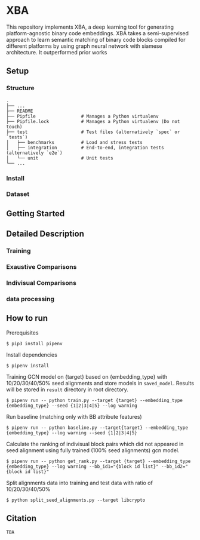 # XBA
This repository implements XBA, a deep learning tool for generating platform-agnostic binary code embeddings. XBA takes a semi-supervised approach to learn semantic matching of binary code blocks compiled for different platforms by using graph neural network with siamese architecture. It outperformed prior works

## Setup

### Structure

    .
    ├── ...
    ├── README
    ├── Pipfile                 # Manages a Python virtualenv
    ├── Pipfile.lock            # Manages a Python virtualenv (Do not touch)
    ├── test                    # Test files (alternatively `spec` or `tests`)
    │   ├── benchmarks          # Load and stress tests
    │   ├── integration         # End-to-end, integration tests (alternatively `e2e`)
    │   └── unit                # Unit tests
    └── ...

### Install

### Dataset




## Getting Started

## Detailed Description

### Training

### Exaustive Comparisons

### Indivisual Comparisons



### data processing

## How to run
Prerequisites
```shellsciprt
$ pip3 install pipenv
```

Install dependencies
```shellscript
$ pipenv install
```

Training GCN model on {target} based on {embedding_type} with 10/20/30/40/50% seed alignments and store models in `saved_model`. Results will be stored in `result` directory in root directory.
```shellscript
$ pipenv run -- python train.py --target {target} --embedding_type {embedding_type} --seed {1|2|3|4|5} --log warning
```

Run baseline (matching only with BB attribute features)
```shellscript
$ pipenv run -- python baseline.py --target{target} --embedding_type {embedding_type} --log warning --seed {1|2|3|4|5}
```

Calculate the ranking of indivisual block pairs which did not appeared in seed alignment using fully trained (100% seed alignments) gcn model.
```shellscript
$ pipenv run -- python get_rank.py --target {target} --embedding_type {embedding_type} --log warning --bb_id1="{block id list}" --bb_id2="{block id list}"
```

Split alignments data into training and test data with ratio of 10/20/30/40/50%
```shellscript
$ python split_seed_alignments.py --target libcrypto
```

## Citation
```
TBA
```